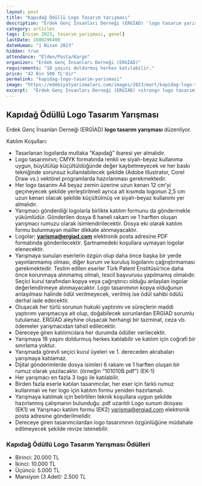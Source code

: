```yaml
---
layout: post
title: "Kapıdağ Ödüllü Logo Tasarım Yarışması"
description: "Erdek Genç İnsanları Derneği (ERGİAD) 'logo tasarım yarışması' düzenliyor."
category: articles
tags: [nisan 2023, tasarım yarışması, genel]
lastDate: 1680296400
dateHuman: "1 Nisan 2023"
hidden: true
attendance: "Elden/Posta/Kargo"
organizer: "Erdek Genç İnsanları Derneği (ERGİAD)"
requirements: "18 yaşını doldurmuş herkes katılabilir."
price: "42 Bin 500 TL'dir"
permalink: "kapidag-logo-tasarim-yarismasi"
image: "https://edebiyatyarismalari.com/images/2023/mart/kapidag-logo-tasarim-yarismasi.jpg"
excerpt:  "Erdek Genç İnsanları Derneği (ERGİAD) <strong> logo tasarım yarışması </strong> düzenliyor."
---
```


## Kapıdağ Ödüllü Logo Tasarım Yarışması
Erdek Genç İnsanları Derneği (ERGİAD) **logo tasarım yarışması** düzenliyor.

Katılım Koşulları:
- Tasarlanan logolarda mutlaka “Kapıdağ” ibaresi yer almalıdır.
- Logo tasarımının; CMYK formatında renkli ve siyah-beyaz kullanıma uygun, büyütülüp küçültüldüğünde değer kaybetmeyecek ve her baskı tekniğinde sorunsuz kullanılabilecek şekilde (Adobe Illustrator, Corel Draw vs.) vektörel programlarda hazırlanması gerekmektedir.
- Her logo tasarımı A4 beyaz zemin üzerine uzun kenarı 12 cm’yi geçmeyecek şekilde yerleştirilmeli ayrıca alt kısımda logonun 2,5 cm uzun kenarı olacak şekilde küçültülmüş ve siyah-beyaz kullanımı yer almalıdır.
- Yarışmacı gönderdiği logolarla birlikte katılım formunu da göndermekle yükümlüdür. Gönderilen dosya 6 haneli rakam ve 1 harften oluşan yarışmacı rumuzu olarak isimlendirilecektir. Dosya eki olarak katılım formu bulunmayan mailler dikkate alınmayacaktır.
- Logolar; **yarisma@ergiad.com** elektronik posta adresine PDF formatında gönderilecektir. Şartnamedeki koşullara uymayan logolar elenecektir.
- Yarışmaya sunulan eserlerin özgün olup daha önce başka bir yerde yayınlanmamış olması, diğer kurum ve kuruluş logolarını çağrıştırmaması gerekmektedir. Teslim edilen eserler Türk Patent Enstitüsü’nce daha önce korunmaya alınmamış olmalı, tescil başvurusu yapılmamış olmalıdır. Seçici kurul tarafından kopya veya çağrıştırıcı olduğu anlaşılan logolar değerlendirmeye alınmayacaktır. Logo tasarımının kopya olduğunun anlaşılması halinde ödül verilmeyecek, verilmiş ise ödül sahibi ödülü derhal iade edecektir.
- Oluşacak her türlü sorunun hukuki yaptırımı ve süreçlerin maddi yaptırımı yarışmacıya ait olup, doğabilecek sorunlardan ERGİAD sorumlu tutulamaz. ERGİAD aleyhine oluşacak herhangi bir tazminat, ceza vb. ödemeler yarışmacıdan tahsil edilecektir.
- Dereceye giren katılımcılara her durumda ödüller verilecektir.
- Yarışmaya 18 yaşını doldurmuş herkes katılabilir ve katılım için coğrafi bir sınırlama yoktur.
- Yarışmada görevli seçici kurul üyeleri ve 1. dereceden akrabaları yarışmaya katılamaz.
- Dijital gönderimlerde dosya isimleri 6 rakam ve 1 harften oluşan bir rumuz olarak yazılacaktır. (örneğin “101010B.pdf”) (EK-1)
- Her yarışmacı en fazla 3 logo ile katılabilir.
- Birden fazla eserle katılan tasarımcılar, her eser için farklı rumuz kullanmalı ve her logo için katılım formu yeniden hazırlamalı.
- Yarışmaya katılmak için belirtilen teknik koşullara uygun şekilde hazırlanmış çalışmanın bulunduğu .pdf uzantılı Logo sunum dosyası (EK1) ve Yarışmacı katılım formu (EK2) yarisma@ergiad.com elektronik posta adresine gönderilmelidir.
- Dereceye giren tasarımcılardan logo tasarımının özgünlüğüne müdahale edilmeyecek şekilde revize istenebilir.


### Kapıdağ Ödüllü Logo Tasarım Yarışması Ödülleri
- Birinci: 20.000 TL 
- İkinci: 10.000 TL
- Üçüncü: 5.000 TL
- Mansiyon (3 Adet): 2.500 TL
